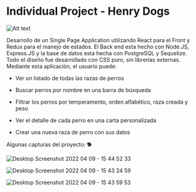 # Individual Project - Henry Dogs

<img src="https://seeklogo.com/images/B/black-dog-circle-logo-7032FEC424-seeklogo.com.png" alt="Alt text" title="Optional title">

Desarrollo de un Single Page Application utilizando React para el Front y Redux para el manejo de estados. El Back end esta hecho con Node.JS, Express.JS y la base de datos esta hecha con PostgreSQL y Sequelize. Todo el diseño fue desarrollado con CSS puro, sin librerías externas. Mediante esta aplicación, el usuario puede:

- Ver un listado de todas las razas de perros

- Buscar perros por nombre en una barra de búsqueda
 
- Filtrar los perros por temperamento, orden alfabético, raza creada y peso
 
- Ver el detalle de cada perro en una carta personalizada

- Crear una nueva raza de perro con sus datos

Algunas capturas del proyecto: 🐕

![Desktop Screenshot 2022 04 09 - 15 44 52 33](https://user-images.githubusercontent.com/84095731/162625885-0131cf2f-4ba4-414a-b4a0-c7815b9b8fb6.png)

![Desktop Screenshot 2022 04 09 - 15 43 24 59](https://user-images.githubusercontent.com/84095731/162625819-f92e0950-74fd-4340-969f-6d93d0172cfe.png)

![Desktop Screenshot 2022 04 09 - 15 43 59 53](https://user-images.githubusercontent.com/84095731/162625866-550d075f-5d5f-4701-b9b3-6d1cba469159.png)




